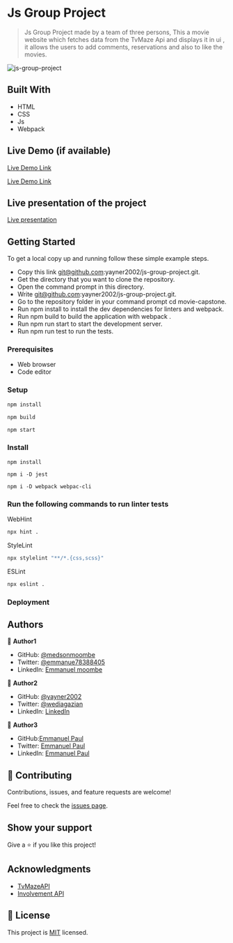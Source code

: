# Js Group Project

> Js Group Project made by a team of three persons, This a movie website which fetches data from the TvMaze Api and displays it in ui , it allows the users to add comments, reservations and also to like the movies.

![js-group-project](https://user-images.githubusercontent.com/98400013/170769663-318e5548-90d8-4518-bf0f-68069c8e87fd.png)


## Built With

- HTML
- CSS
- Js
- Webpack

## Live Demo (if available)

[Live Demo Link](https://epaltechs.github.io/JavaScript-Capstone-Project)

[Live Demo Link](https://62bf0fffde934f7ef424ee81--vocal-speculoos-da966d.netlify.app)

## Live presentation of the project
[Live presentation](https://drive.google.com/file/d/1Wzhbcowhe_mbe0swPFA95Y-UgZRGbJsT/view?usp=sharing)


## Getting Started

To get a local copy up and running follow these simple example steps.

- Copy this link git@github.com:yayner2002/js-group-project.git.
- Get the directory that you want to clone the repository.
- Open the command prompt in this directory.
- Write git@github.com:yayner2002/js-group-project.git.
- Go to the repository folder in your command prompt cd movie-capstone.
- Run npm install to install the dev dependencies for linters and webpack.
- Run npm build to build the application with webpack .
- Run npm run start to start the development server.
- Run npm run test to run the tests.

### Prerequisites
- Web browser
- Code editor

### Setup

```bash
npm install
```

```bash
npm build
```

```bash
npm start
```

### Install

``` install npm
npm install
```
``` install jest
npm i -D jest
```
``` install webpack
npm i -D webpack webpac-cli
```

###  Run the following commands to run linter tests

WebHint
```bash
npx hint .
```

StyleLint
```bash
npx stylelint "**/*.{css,scss}"
```

ESLint
```bash
npx eslint .
```

### Deployment



## Authors

👤 **Author1**

- GitHub: [@medsonmoombe](https://github.com/medsonmoombe)
- Twitter: [@emmanue78388405](https://twitter.com/@emmanue78388405)
- LinkedIn: [Emmanuel moombe](https://www.linkedin.com/in/emmanuel-moombe-821918230/)

👤 **Author2**

- GitHub: [@yayner2002](https://github.com/yayner2002)
- Twitter: [@wediagazian](https://twitter.com/wediagazian) 
- LinkedIn: [LinkedIn](https://linkedin.com/in/yaynshet-medhin) 

👤 **Author3**

- GitHub:[Emmanuel Paul](https://github.com/Epaltechs) 
- Twitter: [Emmanuel Paul](http://twitter.com/@emmapaul247)
- LinkedIn: [Emmanuel Paul](https://www.linkedin.com/in/emmanuel-s-paul/)

## 🤝 Contributing

Contributions, issues, and feature requests are welcome!

Feel free to check the [issues page](https://github.com/yayner2002/js-group-project/issues).

## Show your support

Give a ⭐️ if you like this project!

## Acknowledgments

- [TvMazeAPI](https://www.tvmaze.com/api)
- [Involvement API](https://www.notion.so/Involvement-API-869e60b5ad104603aa6db59e08150270)

## 📝 License

This project is [MIT](./MIT.md) licensed.
